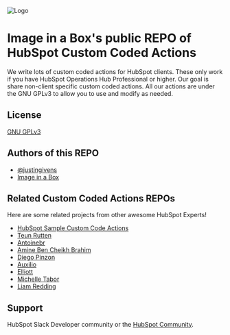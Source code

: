 
![Logo](https://2479556.fs1.hubspotusercontent-na1.net/hubfs/2479556/_lapidari/Lapidari%20Icons/IIAB-2022-logo-all-white.png)


# Image in a Box's public REPO of HubSpot Custom Coded Actions

We write lots of custom coded actions for HubSpot clients. These only work if you have HubSpot Operations Hub Professional or higher. Our goal is share non-client specific custom coded actions. All our actions are under the GNU GPLv3 to allow you to use and modify as needed.
## License

[GNU GPLv3](https://choosealicense.com/licenses/gpl-3.0/)


## Authors of this REPO

- [@justingivens](https://github.com/justingivens)
- [Image in a Box](https://www.imageinabox.com/)


## Related Custom Coded Actions REPOs

Here are some related projects from other awesome HubSpot Experts!

* [HubSpot Sample Custom Code Actions](https://github.com/HubSpot/sample-workflow-custom-code)
* [Teun Rutten](https://github.com/teunrutten/coded-actions)
* [Antoinebr](https://github.com/Antoinebr/HubSpot-Operations-Hub-Custom-Coded-Action)
* [Amine Ben Cheikh Brahim](https://github.com/AmineBENCHEIKHBRAHIM/CustomCodedActions-HubSpot)
* [Diego Pinzon](https://github.com/champetoso/hs_custom_code_examples)
* [Auxilio](https://github.com/Auxilio-io/hubspot-custom-code-action)
* [Elliott](https://github.com/elliott30/hubspot-custom-code-action-workspace)
* [Michelle Tabor](https://github.com/bortami/Custom-Coded-Workflows)
* [Liam Redding](https://github.com/LiamRedding/HubSpotCode/tree/main)

## Support

HubSpot Slack Developer community or the [HubSpot Community](https://community.hubspot.com/).
